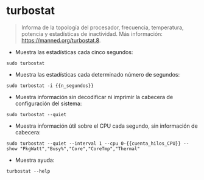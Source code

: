 # turbostat

> Informa de la topología del procesador, frecuencia, temperatura, potencia y estadísticas de inactividad.
> Más información: <https://manned.org/turbostat.8>.

- Muestra las estadísticas cada cinco segundos:

`sudo turbostat`

- Muestra las estadísticas cada determinado número de segundos:

`sudo turbostat -i {{n_segundos}}`

- Muestra información sin decodificar ni imprimir la cabecera de configuración del sistema:

`sudo turbostat --quiet`

- Muestra información útil sobre el CPU cada segundo, sin información de cabecera:

`sudo turbostat --quiet --interval 1 --cpu 0-{{cuenta_hilos_CPU}} --show "PkgWatt","Busy%","Core","CoreTmp","Thermal"`

- Muestra ayuda:

`turbostat --help`
